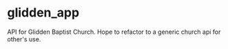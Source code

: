 # glidden_app

API for Glidden Baptist Church. Hope to refactor to a generic church api for other's use.
